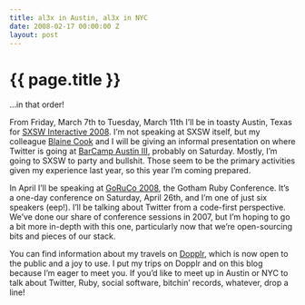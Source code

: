 ```yaml
---
title: al3x in Austin, al3x in NYC
date: 2008-02-17 00:00:00 Z
layout: post
---
```


{{ page.title }}
================

…in that order!

From Friday, March 7th to Tuesday, March 11th I’ll be in toasty Austin, Texas for [SXSW Interactive 2008](http://2008.sxsw.com/interactive/). I’m not speaking at SXSW itself, but my colleague [Blaine Cook](http://www.romeda.org/) and I will be giving an informal presentation on where Twitter is going at [BarCamp Austin III](http://barcamp.org/BarCampAustinIII), probably on Saturday. Mostly, I’m going to SXSW to party and bullshit. Those seem to be the primary activities given my experience last year, so this year I’m coming prepared.

In April I’ll be speaking at [GoRuCo 2008](http://2008.goruco.com/), the Gotham Ruby Conference. It’s a one-day conference on Saturday, April 26th, and I’m one of just six speakers (eep!). I’ll be talking about Twitter from a code-first perspective. We’ve done our share of conference sessions in 2007, but I’m hoping to go a bit more in-depth with this one, particularly now that we’re open-sourcing bits and pieces of our stack.

You can find information about my travels on [Dopplr](http://www.dopplr.com/traveller/al3x), which is now open to the public and a joy to use. I put my trips on Dopplr and on this blog because I’m eager to meet you. If you’d like to meet up in Austin or NYC to talk about Twitter, Ruby, social software, bitchin’ records, whatever, drop a line!
